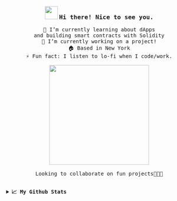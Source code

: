 <h3><p align="center">
  <img src="https://emojis.slackmojis.com/emojis/images/1614617249/15782/balloons.gif?1614617249" width="35"/> 
  <samp> Hi there! Nice to see you.</h3>
<p align="center">
  <samp>🌱 I’m currently learning about dApps
    <br>and building smart contracts with Solidity
    <br>🔭 I’m currently working on a project!
    <br>🏠 Based in New York
    <br>⚡ Fun fact: I listen to lo-fi when I code/work.<br><br>
    <img src="https://i.imgur.com/IWRG4TF.gif" width="270px" align="center">
    <br><br>Looking to collaborate on fun projects👩🏼‍💻
  </samp>
</p>
<br>
<details>
  <summary><b><samp> 📈 My Github Stats</b></summary>
  <img src="https://github-readme-stats.vercel.app/api?username=tamobee&show_icons=true&theme=tokyonight"/><br>
  <img src="https://github-readme-stats.vercel.app/api/top-langs/?username=tamobee&layout=compact&theme=tokyonight"/><br>
  <img src="https://visitor-badge.laobi.icu/badge?page_id=tamobee"/>
</details>
